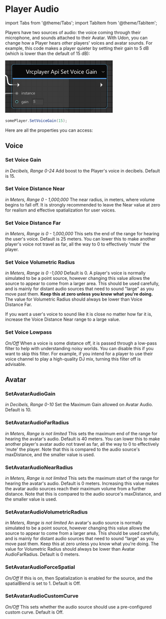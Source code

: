 # Player Audio

import Tabs from '@theme/Tabs';
import TabItem from '@theme/TabItem';

Players have two sources of audio: the voice coming through their microphone, and sounds attached to their Avatar. With Udon, you can change how a Player hears *other* players' voices and avatar sounds. For example, this code makes a player quieter by setting their gain to 5 dB (which is lower than the default of 15 dB):

<Tabs groupId="udon-compiler-language">
<TabItem value="graph" label="Udon Graph">

![Setting the player's voice gain in Udon Graph.](/img/worlds/player-audio-8e50220-setvoicegain.png)

</TabItem>
<TabItem value="cs" label="UdonSharp">

```cs
somePlayer.SetVoiceGain(15);
```

</TabItem>
</Tabs>

Here are all the properties you can access:

## Voice

### Set Voice Gain
*in Decibels, Range 0-24*
Add boost to the Player's voice in decibels. Default is 15.

### Set Voice Distance Near
*in Meters, Range 0 - 1,000,000*
The near radius, in meters, where volume begins to fall off. It is strongly recommended to leave the Near value at zero for realism and effective spatialization for user voices.

### Set Voice Distance Far
*in Meters, Range is 0 - 1,000,000*
This sets the end of the range for hearing the user's voice. Default is 25 meters. You can lower this to make another player's voice not travel as far, all the way to 0 to effectively 'mute' the player.

### Set Voice Volumetric Radius
*in Meters, Range is 0 -1,000*
Default is 0.
A player's voice is normally simulated to be a point source, however changing this value allows the source to appear to come from a larger area. This should be used carefully, and is mainly for distant audio sources that need to sound "large" as you move past them. **Keep this at zero unless you know what you're doing.** The value for Volumetric Radius should always be lower than Voice Distance Far.

If you want a user's voice to sound like it is close no matter how far it is, increase the Voice Distance Near range to a large value.

### Set Voice Lowpass
*On/Off*
When a voice is some distance off, it is passed through a low-pass filter to help with understanding noisy worlds. You can disable this if you want to skip this filter. For example, if you intend for a player to use their voice channel to play a high-quality DJ mix, turning this filter off is advisable.

## Avatar

### SetAvatarAudioGain
*in Decibels, Range 0-10*
Set the Maximum Gain allowed on Avatar Audio. Default is 10.

### SetAvatarAudioFarRadius
*in Meters, Range is not limited*
This sets the maximum end of the range for hearing the avatar's audio. Default is 40 meters. You can lower this to make another player's avatar audio not travel as far, all the way to 0 to effectively 'mute' the player. Note that this is compared to the audio source's maxDistance, and the smaller value is used.

### SetAvatarAudioNearRadius
*in Meters, Range is not limited*
This sets the maximum start of the range for hearing the avatar's audio. Default is 0 meters. Increasing this value makes the avatar audio sources reach their maximum volume from a further distance. Note that this is compared to the audio source's maxDistance, and the smaller value is used.

### SetAvatarAudioVolumetricRadius
*in Meters, Range is not limited*
An avatar's audio source is normally simulated to be a point source, however changing this value allows the source to appear to come from a larger area. This should be used carefully, and is mainly for distant audio sources that need to sound "large" as you move past them. Keep this at zero unless you know what you're doing. The value for Volumetric Radius should always be lower than Avatar AudioFarRadius. Default is 0 meters.

### SetAvatarAudioForceSpatial
*On/Off*
If this is on, then Spatialization is enabled for the source, and the spatialBlend is set to 1. Default is Off.

### SetAvatarAudioCustomCurve
*On/Off*
This sets whether the audio source should use a pre-configured custom curve. Default is Off.
